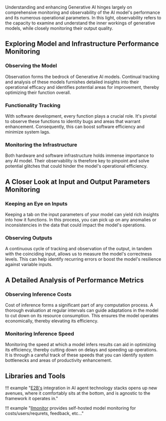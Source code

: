 Understanding and enhancing Generative AI hinges largely on comprehensive monitoring and observability of the AI model's performance and its numerous operational parameters. In this light, observability refers to the capacity to examine and understand the inner workings of generative models, while closely monitoring their output quality.

## Exploring Model and Infrastructure Performance Monitoring
### Observing the Model
Observation forms the bedrock of Generative AI models. Continual tracking and analysis of these models furnishes detailed insights into their operational efficacy and identifies potential areas for improvement, thereby optimizing their function overall.

### Functionality Tracking
With software development, every function plays a crucial role. It's pivotal to observe these functions to identity bugs and areas that warrant enhancement. Consequently, this can boost software efficiency and minimize system lags.

### Monitoring the Infrastructure
Both hardware and software infrastructure holds immense importance to any AI model. Their observability is therefore key to pinpoint and solve potential glitches that could hinder the model's operational efficiency.

## A Closer Look at Input and Output Parameters Monitoring
### Keeping an Eye on Inputs
Keeping a tab on the input parameters of your model can yield rich insights into how it functions. In this process, you can pick up on any anomalies or inconsistencies in the data that could impact the model's operations.

### Observing Outputs
A continuous cycle of tracking and observation of the output, in tandem with the coinciding input, allows us to measure the model's correctness levels. This can help identify recurring errors or boost the model's resilience against variable inputs.

## A Detailed Analysis of Performance Metrics
### Observing Inference Costs
Cost of inference forms a significant part of any computation process. A thorough evaluation at regular intervals can guide adaptations in the model to cut down on its resource consumption. This ensures the model operates economically, thereby elevating its efficiency.

### Monitoring Inference Speed
Monitoring the speed at which a model infers results can aid in optimizing its efficiency, thereby cutting down on delays and speeding up operations. It is through a careful track of these speeds that you can identify system bottlenecks and areas of productivity enhancement.

## Libraries and Tools

!!! example "[E2B's](https://github.com/e2b-dev/e2b) integration in AI agent technology stacks opens up new avenues, where it comfortably sits at the bottom, and is agnostic to the framework it operates in."

!!! example "[llmonitor](https://github.com/llmonitor/llmonitor) provides self-hosted model monitoring for costs/users/requrets, feedback, etc..."
